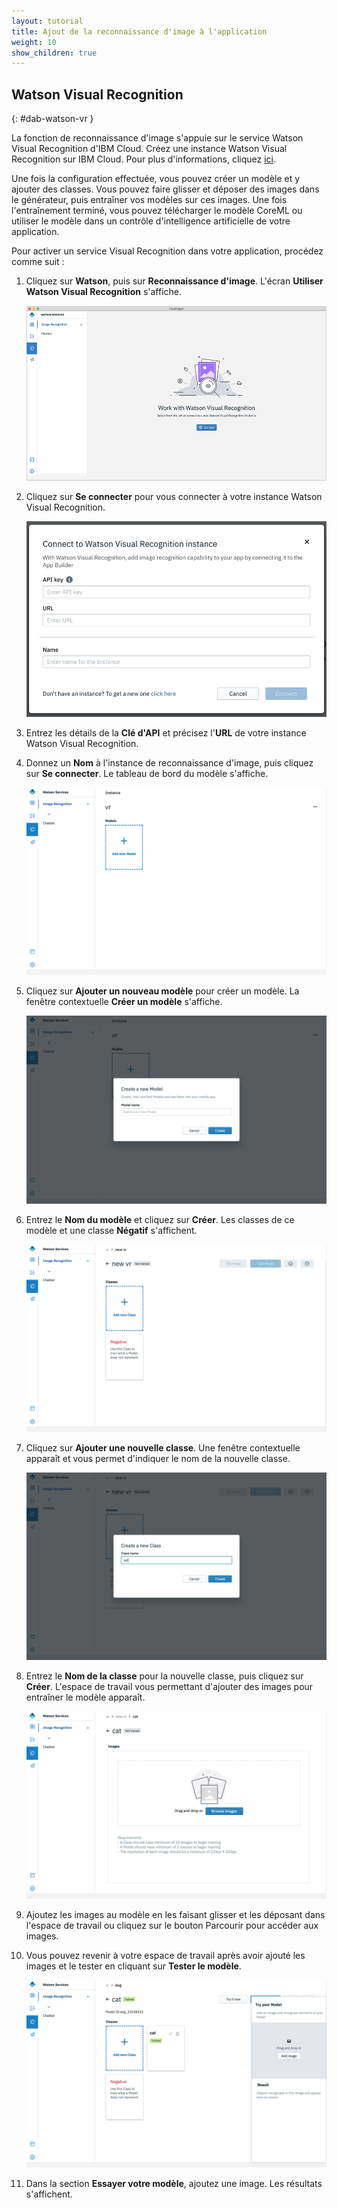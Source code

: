```yaml
---
layout: tutorial
title: Ajout de la reconnaissance d'image à l'application
weight: 10
show_children: true
---
```

<!-- NLS_CHARSET=UTF-8 -->
## Watson Visual Recognition
{: #dab-watson-vr }

La fonction de reconnaissance d'image s'appuie sur le service Watson Visual Recognition d'IBM Cloud. Créez une instance Watson Visual Recognition sur IBM Cloud. Pour plus d'informations, cliquez [ici](https://cloud.ibm.com/catalog/services/visual-recognition).

Une fois la configuration effectuée, vous pouvez créer un modèle et y ajouter des classes. Vous pouvez faire glisser et déposer des images dans le générateur, puis entraîner vos modèles sur ces images. Une fois l'entraînement terminé, vous pouvez télécharger le modèle CoreML ou utiliser le modèle dans un contrôle d'intelligence artificielle de votre application.

Pour activer un service Visual Recognition dans votre application, procédez comme suit :

1. Cliquez sur **Watson**, puis sur **Reconnaissance d'image**. L'écran **Utiliser Watson Visual Recognition** s'affiche.

    ![Watson Visual Recognition](dab-watson-vr.png)

2. Cliquez sur **Se connecter** pour vous connecter à votre instance Watson Visual Recognition.

    ![Instance Watson Visual Recognition](dab-watson-vr-instance.png)

3. Entrez les détails de la **Clé d'API** et précisez  l'**URL** de votre instance Watson Visual Recognition. 
4. Donnez un **Nom** à l'instance de reconnaissance d'image, puis cliquez sur **Se connecter**. Le tableau de bord du modèle s'affiche.

    ![Nouveau modèle Watson Visual Recognition](dab-watson-vr-new-model.png)

5. Cliquez sur **Ajouter un nouveau modèle** pour créer un modèle. La fenêtre contextuelle **Créer un modèle** s'affiche.

    ![Nom du modèle Watson Visual Recognition](dab-watson-vr-model-name.png)

6. Entrez le **Nom du modèle** et cliquez sur **Créer**. Les classes de ce modèle et une classe **Négatif** s'affichent.

    ![Classe du modèle Watson Visual Recognition](dab-watson-vr-model-class.png)

7. Cliquez sur **Ajouter une nouvelle classe**. Une fenêtre contextuelle apparaît et vous permet d'indiquer le nom de la nouvelle classe.

    ![Nom de classe du modèle Watson Visual Recognition](dab-watson-vr-model-class-name.png)

8. Entrez le **Nom de la classe** pour la nouvelle classe, puis cliquez sur **Créer**. L'espace de travail vous permettant d'ajouter des images pour entraîner le modèle apparaît.

    ![Entraînement de la classe de modèle Watson Visual Recognition](dab-watson-vr-model-class-train.png)

9. Ajoutez les images au modèle en les faisant glisser et les déposant dans l'espace de travail ou cliquez sur le bouton Parcourir pour accéder aux images.

10. Vous pouvez revenir à votre espace de travail après avoir ajouté les images et le tester en cliquant sur **Tester le modèle**.

    ![Test de la classe de modèle Watson Visual Recognition](dab-watson-vr-model-class-train-test.png)

11. Dans la section **Essayer votre modèle**, ajoutez une image. Les résultats s'affichent.

